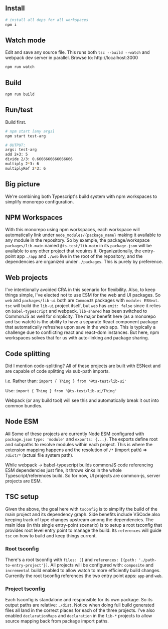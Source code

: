 ## Install

```bash
# install all deps for all workspaces
npm i
```

## Watch mode
Edit and save any source file. This runs both `tsc --build --watch` and webpack dev server in parallel. Browse to: http://localhost:3000

```bash
npm run watch
```
## Build
```bash
npm run build
```

## Run/test
Build first.

```bash
# npm start [any args]
npm start test-arg

# OUTPUT:
args: test-arg
add 2+3: 5
divide 2/3: 0.6666666666666666
multiply 2*3: 6
multiplyRef 2*3: 6
```

## Big picture
We're combining both Typescript's build system with npm workspaces to simplify monorepo configuration.

## NPM Workspaces
With this monorepo using npm workspaces, each workspace will automatically link under `node_modules/{package_name}` making it available to any module in the repository. So by example, the package/workspace `packages/lib-main` named `@ts-test/lib-main` in its `package.json` will be available to any other project that requires it. Organizationally, the entry-point app `./app` and `./web` live in the root of the repository, and the dependencies are organized under `./packages`. This is purely by preference.


## Web projects
I've intentionally avoided CRA in this scenario for flexibility. Also, to keep things simple, I've elected not to use ESM for the web and UI packages. So `web` and `packages/lib-ui` both are `CommonJS` packages with `module: ESNext`. `tsc` will build the `lib-ui` project itself, but `web` has `emit: false` since it relies on `babel-typescript` and webpack. `lib-shared` has been switched to CommonJS as well for simplicity. The major benefit here (as a monorepo and tsc watch) is the ability to have a separate React component package that automatically refreshes upon save in the web app. This is typically a challenge due to conflicting react and react-dom instances. But here, npm workspaces solves that for us with auto-linking and package sharing.

## Code splitting
Did I mention code-splitting? All of these projects are built with ESNext and are capable of code splitting via sub-path imports.

i.e. Rather than:
`import { Thing } from '@ts-test/lib-ui'`

Use:
`import { Thing } from '@ts-test/lib-ui/Thing'`

Webpack (or any build tool) will see this and automatically break it out into common bundles.

## Node ESM
~~All~~ Some of these projects are currently Node ESM configured with `package.json` `type: 'module'` and `exports: {...}`. The exports define root and subpaths to resolve modules within each project. This is where the extension mapping happens and the resolution of `/*` (import path) => `/dist/*` (actual file system path). 

While webpack -> babel-typescript builds commonJS code referencing ESM dependencies just fine, it throws kinks in the whole Typescript/references build. So for now, UI projects are common-js, server projects are ESM. 


## TSC setup
Given the above, the goal here with `tsconfig` is to simplify the build of the main project and its dependency graph. Side benefits include VSCode also keeping track of type changes upstream among the dependencies. The main idea (in this single entry-point scenario) is to setup a root tsconfig that provides root level entry point to manage the build. Its `references` will guide `tsc` on how to build and keep things current.

### Root tsconfig
There's a root tsconfig with `files: []` and `references: [{path: './path-to-entry-project'}]`. All projects will be configured with: `composite` and `incremental` build enabled to allow watch to more efficiently build changes. Currently the root tsconfig references the two entry point apps: `app` and `web`.


### Project tsconfig
Each tsconfig is standalone and responsible for its own package. So its output paths are relative: `./dist`. Notice when doing full build generated files all land in the correct places for each of the three projects. I've also enabled `declarationMaps` and `declaration` in the `lib-*` projects to allow source mapping back from package import paths.

